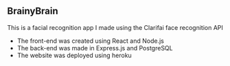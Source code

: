 ## BrainyBrain
This is a facial recognition app I made using the Clarifai face recognition API

* The front-end was created using React and Node.js
* The back-end was made in Express.js and PostgreSQL
* The website was deployed using heroku

